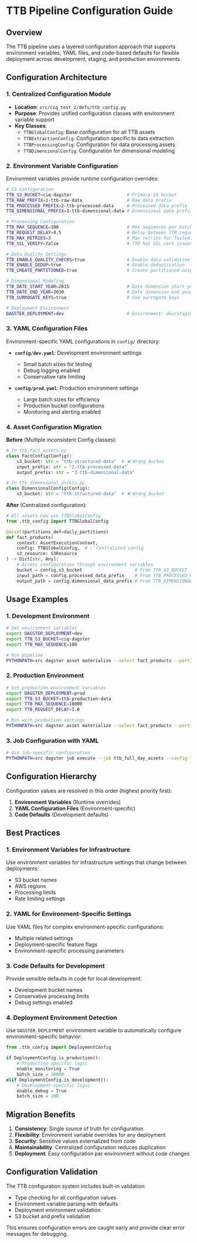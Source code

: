 # TTB Pipeline Configuration Guide

## Overview

The TTB pipeline uses a layered configuration approach that supports environment variables, YAML files, and code-based defaults for flexible deployment across development, staging, and production environments.

## Configuration Architecture

### 1. **Centralized Configuration Module**
- **Location**: `src/ciq_test_2/defs/ttb_config.py`
- **Purpose**: Provides unified configuration classes with environment variable support
- **Key Classes**:
  - `TTBGlobalConfig`: Base configuration for all TTB assets
  - `TTBExtractionConfig`: Configuration specific to data extraction
  - `TTBProcessingConfig`: Configuration for data processing assets
  - `TTBDimensionalConfig`: Configuration for dimensional modeling

### 2. **Environment Variable Configuration**
Environment variables provide runtime configuration overrides:

```bash
# S3 Configuration
TTB_S3_BUCKET=ciq-dagster                     # Primary S3 bucket
TTB_RAW_PREFIX=1-ttb-raw-data                 # Raw data prefix
TTB_PROCESSED_PREFIX=2-ttb-processed-data     # Processed data prefix
TTB_DIMENSIONAL_PREFIX=3-ttb-dimensional-data # Dimensional data prefix

# Processing Configuration
TTB_MAX_SEQUENCE=100                          # Max sequences per batch
TTB_REQUEST_DELAY=0.5                         # Delay between TTB requests
TTB_MAX_RETRIES=3                             # Max retries for failed requests
TTB_SSL_VERIFY=false                          # TTB has SSL cert issues

# Data Quality Settings
TTB_ENABLE_QUALITY_CHECKS=true                # Enable data validation
TTB_ENABLE_DEDUP=true                         # Enable deduplication
TTB_CREATE_PARTITIONED=true                   # Create partitioned outputs

# Dimensional Modeling
TTB_DATE_START_YEAR=2015                      # Date dimension start year
TTB_DATE_END_YEAR=2030                        # Date dimension end year
TTB_SURROGATE_KEYS=true                       # Use surrogate keys

# Deployment Environment
DAGSTER_DEPLOYMENT=dev                        # Environment: dev/staging/prod
```

### 3. **YAML Configuration Files**
Environment-specific YAML configurations in `config/` directory:

- **`config/dev.yaml`**: Development environment settings
  - Small batch sizes for testing
  - Debug logging enabled
  - Conservative rate limiting

- **`config/prod.yaml`**: Production environment settings
  - Large batch sizes for efficiency
  - Production bucket configurations
  - Monitoring and alerting enabled

### 4. **Asset Configuration Migration**

**Before** (Multiple inconsistent Config classes):
```python
# In ttb_fact_assets.py
class FactConfig(Config):
    s3_bucket: str = "ttb-structured-data"  # ❌ Wrong bucket
    input_prefix: str = "2-ttb-processed-data"
    output_prefix: str = "3-ttb-dimensional-data"

# In ttb_dimensional_assets.py
class DimensionalConfig(Config):
    s3_bucket: str = "ttb-structured-data"  # ❌ Wrong bucket
```

**After** (Centralized configuration):
```python
# All assets now use TTBGlobalConfig
from .ttb_config import TTBGlobalConfig

@asset(partitions_def=daily_partitions)
def fact_products(
    context: AssetExecutionContext,
    config: TTBGlobalConfig,  # ✅ Centralized config
    s3_resource: S3Resource
) -> Dict[str, Any]:
    # Access configuration through environment variables
    bucket = config.s3_bucket                    # From TTB_S3_BUCKET
    input_path = config.processed_data_prefix    # From TTB_PROCESSED_PREFIX
    output_path = config.dimensional_data_prefix # From TTB_DIMENSIONAL_PREFIX
```

## Usage Examples

### 1. **Development Environment**
```bash
# Set environment variables
export DAGSTER_DEPLOYMENT=dev
export TTB_S3_BUCKET=ciq-dagster
export TTB_MAX_SEQUENCE=100

# Run pipeline
PYTHONPATH=src dagster asset materialize --select fact_products --partition "2024-01-01"
```

### 2. **Production Environment**
```bash
# Set production environment variables
export DAGSTER_DEPLOYMENT=prod
export TTB_S3_BUCKET=ttb-production-data
export TTB_MAX_SEQUENCE=10000
export TTB_REQUEST_DELAY=1.0

# Run with production settings
PYTHONPATH=src dagster asset materialize --select fact_products --partition "2024-01-01"
```

### 3. **Job Configuration with YAML**
```bash
# Use job-specific configuration
PYTHONPATH=src dagster job execute --job ttb_full_day_assets --config-file config/dev.yaml
```

## Configuration Hierarchy

Configuration values are resolved in this order (highest priority first):

1. **Environment Variables** (Runtime overrides)
2. **YAML Configuration Files** (Environment-specific)
3. **Code Defaults** (Development defaults)

## Best Practices

### 1. **Environment Variables for Infrastructure**
Use environment variables for infrastructure settings that change between deployments:
- S3 bucket names
- AWS regions
- Processing limits
- Rate limiting settings

### 2. **YAML for Environment-Specific Settings**
Use YAML files for complex environment-specific configurations:
- Multiple related settings
- Deployment-specific feature flags
- Environment-specific processing parameters

### 3. **Code Defaults for Development**
Provide sensible defaults in code for local development:
- Development bucket names
- Conservative processing limits
- Debug settings enabled

### 4. **Deployment Environment Detection**
Use `DAGSTER_DEPLOYMENT` environment variable to automatically configure environment-specific behavior:

```python
from .ttb_config import DeploymentConfig

if DeploymentConfig.is_production():
    # Production-specific logic
    enable_monitoring = True
    batch_size = 10000
elif DeploymentConfig.is_development():
    # Development-specific logic
    enable_debug = True
    batch_size = 100
```

## Migration Benefits

1. **Consistency**: Single source of truth for configuration
2. **Flexibility**: Environment variable overrides for any deployment
3. **Security**: Sensitive values externalized from code
4. **Maintainability**: Centralized configuration reduces duplication
5. **Deployment**: Easy configuration per environment without code changes

## Configuration Validation

The TTB configuration system includes built-in validation:
- Type checking for all configuration values
- Environment variable parsing with defaults
- Deployment environment validation
- S3 bucket and prefix validation

This ensures configuration errors are caught early and provide clear error messages for debugging.